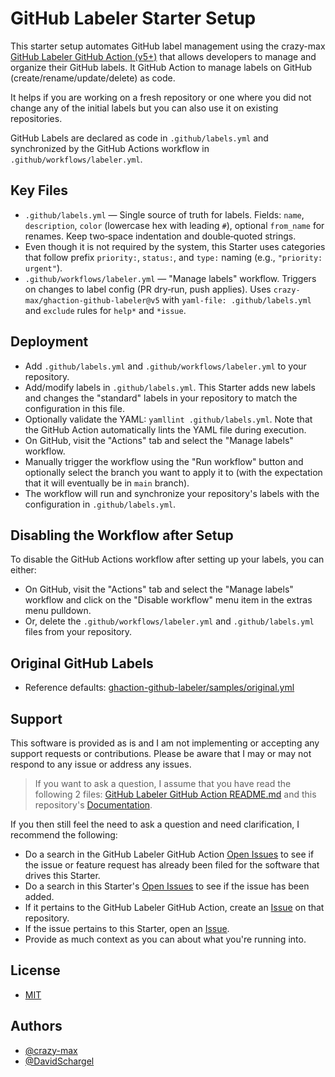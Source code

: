 # GitHub Labeler Starter Setup

This starter setup automates GitHub label management using the crazy-max [GitHub Labeler GitHub Action (v5+)](https://github.com/crazy-max/ghaction-github-labeler) that allows developers to manage and organize their GitHub labels. It GitHub Action to manage labels on GitHub (create/rename/update/delete) as code.

It helps if you are working on a fresh repository or one where you did not change any of the initial labels but you can also use it on existing repositories.

GitHub Labels are declared as code in `.github/labels.yml` and synchronized by the GitHub Actions workflow in `.github/workflows/labeler.yml`.

## Key Files
- `.github/labels.yml` — Single source of truth for labels. Fields: `name`, `description`, `color` (lowercase hex with leading `#`), optional `from_name` for renames. Keep two‑space indentation and double‑quoted strings.
- Even though it is not required by the system, this Starter uses categories that follow prefix `priority:`, `status:`, and `type:` naming (e.g., `"priority: urgent"`).
- `.github/workflows/labeler.yml` — "Manage labels" workflow. Triggers on changes to label config (PR dry‑run, push applies). Uses `crazy-max/ghaction-github-labeler@v5` with `yaml-file: .github/labels.yml` and `exclude` rules for `help*` and `*issue`.

## Deployment
- Add `.github/labels.yml` and `.github/workflows/labeler.yml` to your repository.
- Add/modify labels in `.github/labels.yml`. This Starter adds new labels and changes the "standard" labels in your repository to match the configuration in this file.
- Optionally validate the YAML: `yamllint .github/labels.yml`. Note that the GitHub Action automatically lints the YAML file during execution.
- On GitHub, visit the "Actions" tab and select the "Manage labels" workflow.
- Manually trigger the workflow using the "Run workflow" button and optionally select the branch you want to apply it to (with the expectation that it will eventually be in `main` branch).
- The workflow will run and synchronize your repository's labels with the configuration in `.github/labels.yml`.

## Disabling the Workflow after Setup
To disable the GitHub Actions workflow after setting up your labels, you can either:
- On GitHub, visit the "Actions" tab and select the "Manage labels" workflow and click on the "Disable workflow" menu item in the extras menu pulldown.
- Or, delete the `.github/workflows/labeler.yml` and `.github/labels.yml` files from your repository.

## Original GitHub Labels
- Reference defaults: [ghaction-github-labeler/samples/original.yml](https://github.com/crazy-max/ghaction-github-labeler/blob/master/samples/original.yml)

## Support

This software is provided as is and I am not implementing or accepting any support requests or contributions. Please be aware that I may or may not respond to any issue or address any issues.

> If you want to ask a question, I assume that you have read the following 2 files: [GitHub Labeler GitHub Action README.md](https://github.com/crazy-max/ghaction-github-labeler/blob/master/README.md) and this repository's [Documentation](https://github.com/DavidSchargel/github-labeler-starter/README.md).

If you then still feel the need to ask a question and need clarification, I recommend the following:

- Do a search in the GitHub Labeler GitHub Action [Open Issues](https://github.com/crazy-max/ghaction-github-labeler/issues?utf8=%E2%9C%93&q=) to see if the issue or feature request has already been filed for the software that drives this Starter.
- Do a search in this Starter's [Open Issues](https://github.com/DavidSchargel/github-labeler-starter/issues?utf8=%E2%9C%93&q=) to see if the issue has been added.
- If it pertains to the GitHub Labeler GitHub Action, create an [Issue](https://github.com/crazy-max/ghaction-github-labeler/issues/new/choose) on that repository.
- If the issue pertains to this Starter, open an [Issue](https://github.com/DavidSchargel/github-labeler-starter/issues/new).
- Provide as much context as you can about what you're running into.

## License
- [MIT](https://choosealicense.com/licenses/mit/)

## Authors
- [@crazy-max](https://www.github.com/crazy-max)
- [@DavidSchargel](https://www.github.com/DavidSchargel)
